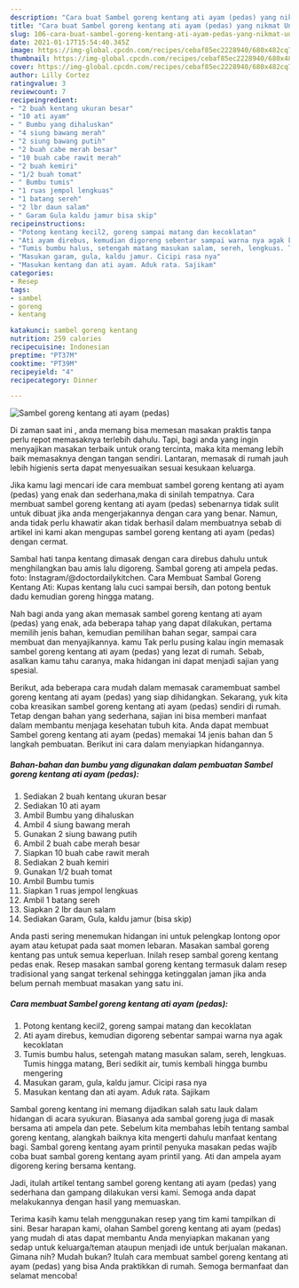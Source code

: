 ```yaml
---
description: "Cara buat Sambel goreng kentang ati ayam (pedas) yang nikmat Untuk Jualan"
title: "Cara buat Sambel goreng kentang ati ayam (pedas) yang nikmat Untuk Jualan"
slug: 106-cara-buat-sambel-goreng-kentang-ati-ayam-pedas-yang-nikmat-untuk-jualan
date: 2021-01-17T15:54:40.345Z
image: https://img-global.cpcdn.com/recipes/cebaf85ec2228940/680x482cq70/sambel-goreng-kentang-ati-ayam-pedas-foto-resep-utama.jpg
thumbnail: https://img-global.cpcdn.com/recipes/cebaf85ec2228940/680x482cq70/sambel-goreng-kentang-ati-ayam-pedas-foto-resep-utama.jpg
cover: https://img-global.cpcdn.com/recipes/cebaf85ec2228940/680x482cq70/sambel-goreng-kentang-ati-ayam-pedas-foto-resep-utama.jpg
author: Lilly Cortez
ratingvalue: 3
reviewcount: 7
recipeingredient:
- "2 buah kentang ukuran besar"
- "10 ati ayam"
- " Bumbu yang dihaluskan"
- "4 siung bawang merah"
- "2 siung bawang putih"
- "2 buah cabe merah besar"
- "10 buah cabe rawit merah"
- "2 buah kemiri"
- "1/2 buah tomat"
- " Bumbu tumis"
- "1 ruas jempol lengkuas"
- "1 batang sereh"
- "2 lbr daun salam"
- " Garam Gula kaldu jamur bisa skip"
recipeinstructions:
- "Potong kentang kecil2, goreng sampai matang dan kecoklatan"
- "Ati ayam direbus, kemudian digoreng sebentar sampai warna nya agak kecoklatan"
- "Tumis bumbu halus, setengah matang masukan salam, sereh, lengkuas. Tumis hingga matang, Beri sedikit air, tumis kembali hingga bumbu mengering"
- "Masukan garam, gula, kaldu jamur. Cicipi rasa nya"
- "Masukan kentang dan ati ayam. Aduk rata. Sajikam"
categories:
- Resep
tags:
- sambel
- goreng
- kentang

katakunci: sambel goreng kentang 
nutrition: 259 calories
recipecuisine: Indonesian
preptime: "PT37M"
cooktime: "PT39M"
recipeyield: "4"
recipecategory: Dinner

---
```



![Sambel goreng kentang ati ayam (pedas)](https://img-global.cpcdn.com/recipes/cebaf85ec2228940/680x482cq70/sambel-goreng-kentang-ati-ayam-pedas-foto-resep-utama.jpg)

Di zaman  saat ini , anda memang bisa memesan masakan praktis tanpa perlu repot memasaknya terlebih dahulu. Tapi, bagi anda yang ingin menyajikan masakan terbaik untuk orang tercinta, maka kita memang lebih baik memasaknya dengan tangan sendiri. Lantaran, memasak di rumah jauh lebih higienis serta dapat menyesuaikan sesuai kesukaan keluarga.

Jika kamu lagi mencari ide cara membuat sambel goreng kentang ati ayam (pedas) yang enak dan sederhana,maka di sinilah tempatnya. Cara membuat sambel goreng kentang ati ayam (pedas)  sebenarnya tidak sulit untuk dibuat jika anda mengerjakannya dengan cara yang benar. Namun, anda tidak perlu khawatir akan tidak berhasil dalam membuatnya 
sebab di artikel ini kami akan mengupas sambel goreng kentang ati ayam (pedas) dengan cermat.  

Sambal hati tanpa kentang dimasak dengan cara direbus dahulu untuk menghilangkan bau amis lalu digoreng. Sambal goreng ati ampela pedas. foto: Instagram/@doctordailykitchen. Cara Membuat Sambal Goreng Kentang Ati: Kupas kentang lalu cuci sampai bersih, dan potong bentuk dadu kemudian goreng hingga matang.

Nah bagi anda yang akan memasak sambel goreng kentang ati ayam (pedas) yang enak, ada beberapa tahap yang dapat dilakukan, pertama memilih jenis bahan, kemudian pemilihan bahan segar, sampai cara membuat dan menyajikannya. kamu Tak perlu pusing kalau ingin memasak sambel goreng kentang ati ayam (pedas) yang lezat di rumah. Sebab, asalkan kamu  tahu caranya, maka hidangan ini dapat menjadi sajian yang spesial.

Berikut, ada beberapa cara mudah dalam memasak caramembuat sambel goreng kentang ati ayam (pedas) yang siap dihidangkan. Sekarang, yuk kita coba kreasikan sambel goreng kentang ati ayam (pedas) sendiri di rumah. Tetap dengan bahan yang sederhana, sajian ini bisa memberi manfaat dalam membantu menjaga kesehatan tubuh kita. Anda dapat membuat Sambel goreng kentang ati ayam (pedas) memakai 14 jenis bahan dan 5 langkah pembuatan. Berikut ini cara dalam menyiapkan hidangannya.

<!--inarticleads1-->

##### Bahan-bahan dan bumbu yang digunakan dalam pembuatan Sambel goreng kentang ati ayam (pedas):

1. Sediakan 2 buah kentang ukuran besar
1. Sediakan 10 ati ayam
1. Ambil  Bumbu yang dihaluskan
1. Ambil 4 siung bawang merah
1. Gunakan 2 siung bawang putih
1. Ambil 2 buah cabe merah besar
1. Siapkan 10 buah cabe rawit merah
1. Sediakan 2 buah kemiri
1. Gunakan 1/2 buah tomat
1. Ambil  Bumbu tumis
1. Siapkan 1 ruas jempol lengkuas
1. Ambil 1 batang sereh
1. Siapkan 2 lbr daun salam
1. Sediakan  Garam, Gula, kaldu jamur (bisa skip)


Anda pasti sering menemukan hidangan ini untuk pelengkap lontong opor ayam atau ketupat pada saat momen lebaran. Masakan sambal goreng kentang pas untuk semua keperluan. Inilah resep sambal goreng kentang pedas enak. Resep masakan sambal goreng kentang termasuk dalam resep tradisional yang sangat terkenal sehingga ketinggalan jaman jika anda belum pernah membuat masakan yang satu ini. 

<!--inarticleads2-->

##### Cara membuat Sambel goreng kentang ati ayam (pedas):

1. Potong kentang kecil2, goreng sampai matang dan kecoklatan
1. Ati ayam direbus, kemudian digoreng sebentar sampai warna nya agak kecoklatan
1. Tumis bumbu halus, setengah matang masukan salam, sereh, lengkuas. Tumis hingga matang, Beri sedikit air, tumis kembali hingga bumbu mengering
1. Masukan garam, gula, kaldu jamur. Cicipi rasa nya
1. Masukan kentang dan ati ayam. Aduk rata. Sajikam


Sambal goreng kentang ini memang dijadikan salah satu lauk dalam hidangan di acara syukuran. Biasanya ada sambal goreng juga di masak bersama ati ampela dan pete. Sebelum kita membahas lebih tentang sambal goreng kentang, alangkah baiknya kita mengerti dahulu manfaat kentang bagi. Sambal goreng kentang ayam printil penyuka masakan pedas wajib coba buat sambal goreng kentang ayam printil yang. Ati dan ampela ayam digoreng kering bersama kentang. 

Jadi, itulah artikel tentang  sambel goreng kentang ati ayam (pedas)  yang sederhana dan gampang dilakukan versi kami. Semoga anda dapat melakukannya dengan hasil yang memuaskan. 

Terima kasih kamu telah menggunakan resep yang tim kami tampilkan di sini. Besar harapan kami, olahan  Sambel goreng kentang ati ayam (pedas) yang mudah di atas dapat membantu Anda menyiapkan makanan yang sedap untuk keluarga/teman ataupun menjadi ide untuk berjualan makanan. Gimana nih? Mudah bukan? Itulah cara membuat sambel goreng kentang ati ayam (pedas) yang bisa Anda praktikkan di rumah. Semoga bermanfaat dan selamat mencoba!

